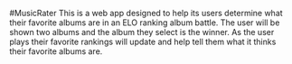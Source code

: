 #MusicRater
This is a web app designed to help its users determine what their favorite albums are in an ELO ranking album battle. The user will be shown two albums and the album they select is the winner. As the user plays their favorite rankings will update and help tell them what it thinks their favorite albums are.
